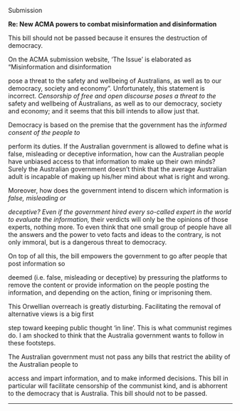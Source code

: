 Submission

**Re: New ACMA powers to combat misinformation and disinformation**

This bill should not be passed because it ensures the destruction of democracy.

On the ACMA submission website, ‘The Issue’ is elaborated as “Misinformation and disinformation

pose a threat to the safety and wellbeing of Australians, as well as to our democracy, society and economy”.
Unfortunately, this statement is incorrect. _Censorship of free and open discourse poses a threat to the_
safety and wellbeing of Australians, as well as to our democracy, society and economy; and it seems that
this bill intends to allow just that.

Democracy is based on the premise that the government has the _informed consent of the people to_

perform its duties. If the Australian government is allowed to define what is false, misleading or deceptive
information, how can the Australian people have unbiased access to that information to make up their own
minds? Surely the Australian government doesn’t think that the average Australian adult is incapable of
making up his/her mind about what is right and wrong.

Moreover, how does the government intend to discern which information is _false, misleading or_

_deceptive? Even if the government hired every so-called expert in the world to evaluate the information,_
their verdicts will only be the opinions of those experts, nothing more. To even think that one small group of
people have all the answers and the power to veto facts and ideas to the contrary, is not only immoral, but
is a dangerous threat to democracy.

On top of all this, the bill empowers the government to go after people that post information so

deemed (i.e. false, misleading or deceptive) by pressuring the platforms to remove the content or provide
information on the people posting the information, and depending on the action, fining or imprisoning
them.

This Orwellian overreach is greatly disturbing. Facilitating the removal of alternative views is a big first

step toward keeping public thought ‘in line’. This is what communist regimes do. I am shocked to think that
the Australia government wants to follow in these footsteps.

The Australian government must not pass any bills that restrict the ability of the Australian people to

access and impart information, and to make informed decisions. This bill in particular will facilitate
censorship of the communist kind, and is abhorrent to the democracy that is Australia. This bill should not
to be passed.


-----


